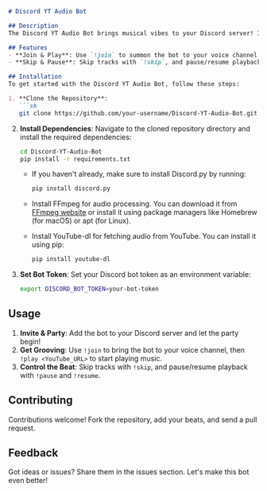```markdown
# Discord YT Audio Bot

## Description
The Discord YT Audio Bot brings musical vibes to your Discord server! It's your DJ, spinning tunes from YouTube directly into your voice channels.

## Features
- **Join & Play**: Use `!join` to summon the bot to your voice channel, and `!play <YouTube_URL>` to play your favorite tracks.
- **Skip & Pause**: Skip tracks with `!skip`, and pause/resume playback with `!pause` and `!resume`.

## Installation
To get started with the Discord YT Audio Bot, follow these steps:

1. **Clone the Repository**: 
   ```sh
   git clone https://github.com/your-username/Discord-YT-Audio-Bot.git
   ```

2. **Install Dependencies**: 
   Navigate to the cloned repository directory and install the required dependencies:
   ```sh
   cd Discord-YT-Audio-Bot
   pip install -r requirements.txt
   ```

   - If you haven't already, make sure to install Discord.py by running:
     ```sh
     pip install discord.py
     ```

   - Install FFmpeg for audio processing. You can download it from [FFmpeg website](https://ffmpeg.org/download.html) or install it using package managers like Homebrew (for macOS) or apt (for Linux).

   - Install YouTube-dl for fetching audio from YouTube. You can install it using pip:
     ```sh
     pip install youtube-dl
     ```

3. **Set Bot Token**: 
   Set your Discord bot token as an environment variable:
   ```sh
   export DISCORD_BOT_TOKEN=your-bot-token
   ```

## Usage
1. **Invite & Party**: Add the bot to your Discord server and let the party begin!
2. **Get Grooving**: Use `!join` to bring the bot to your voice channel, then `!play <YouTube_URL>` to start playing music.
3. **Control the Beat**: Skip tracks with `!skip`, and pause/resume playback with `!pause` and `!resume`.

## Contributing
Contributions welcome! Fork the repository, add your beats, and send a pull request.

## Feedback
Got ideas or issues? Share them in the issues section. Let's make this bot even better!
```
